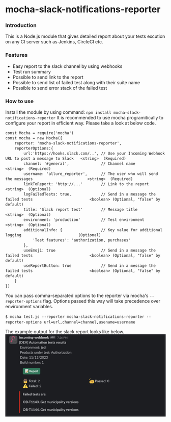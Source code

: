 # mocha-slack-notifications-reporter
### Introduction 
This is a Node.js module that gives detailed report about your tests excution on any CI server such as Jenkins, CircleCI etc.
### Features 
- Easy report to the slack channel by using webhooks
- Test run summary
- Possible to send link to the report 
- Possible to send list of failed test along with their suite name
- Possible to send error stack of the failed test

### How to use 
Install the module by using command: 
`npm install mocha-slack-notifications-reporter`
It is recommended to use mocha programitically to configure your report in efficient way. Please take a look at below code.

	const Mocha = require('mocha')
    const mocha = new Mocha({
        reporter: 'mocha-slack-notifications-reporter',
        reporterOptions:{
            url:'https://hooks.slack.com/..', // Use your Incoming Webhook URL to post a message to Slack   <string>  (Required)
            channel: '#general',              // Сhannel name                                               <string>  (Required)
            username: 'allure_reporter',      // The user who will send the messages                        <string>  (Required)
            linkToReport: 'http://...'        // Link to the report                                         <string>  (Optional)   
            logFailedTests: true,             // Send in a message the failed tests                         <boolean> (Optional, "false" by default)
            title: 'Slack report test'        // Message title                                              <string>  (Optional) 
            environment: 'production'         // Test environment                                           <string>  (Optional) 
            additionalInfo: {                 // Key value for additional logging                         (Optional)
                'Test features': 'authorization, purchases'
            },
            useEmoji: true                    // Send in a message the failed tests                         <boolean> (Optional, "false" by default)
            useReportButton: true             // Send in a message the failed tests                         <boolean> (Optional, "false" by default)
        }
    })

You can pass comma-separated options to the reporter via mocha's `--reporter-options` flag. Options passed this way will take precedence over environment variables.

`$ mocha test.js --reporter mocha-slack-notifications-reporter --reporter-options url=url,channel=channel,usename=username`

The example output for the slack report looks like below.
![slack message example](./example/example.png)
